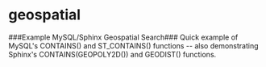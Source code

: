 geospatial
==========

###Example MySQL/Sphinx Geospatial Search###
Quick example of MySQL's CONTAINS() and ST_CONTAINS() functions -- also demonstrating Sphinx's CONTAINS(GEOPOLY2D()) and GEODIST() functions.
